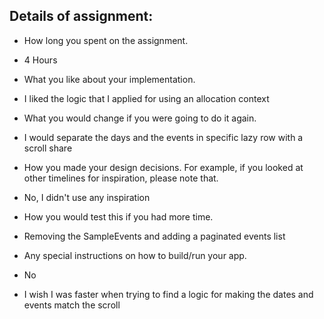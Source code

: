 ## Details of assignment:

* How long you spent on the assignment.
- 4 Hours
* What you like about your implementation.
- I liked the logic that I applied for using an allocation context
* What you would change if you were going to do it again.
- I would separate the days and the events in specific lazy row with a scroll share
* How you made your design decisions. For example, if you looked at other timelines for inspiration, please note that.
- No, I didn't use any inspiration
* How you would test this if you had more time.
- Removing the SampleEvents and adding a paginated events list
* Any special instructions on how to build/run your app.
- No

* I wish I was faster when trying to find a logic for making the dates and events match the scroll